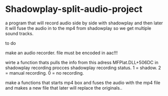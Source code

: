 # Shadowplay-split-audio-project
a program that will record audio side by side with shadowplay and then later it will fuse the audio in to the mp4 from shadowplay so we get multiple sound tracks.  


to do

make an audio recorder. file must be encoded in aac!!!

wirte a function thats pulls the info from this adress MFPlat.DLL+506DC in shadowplay recording procces shadowplay recording status. 
1 = shadow.
2 = manual recording.
0 = no recording.

make a functions that starts mp4 box and fuses the audio with the mp4 file and makes a new file that later will replace the originals..





